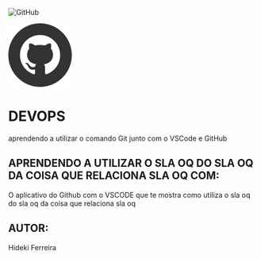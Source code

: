 ![GitHub](https://img.shields.io/github/license/hidekibtw/devops)

![](https://github.com/hidekibtw/devops/blob/main/devops-git.png)

# DEVOPS
aprendendo a utilizar o comando Git junto com o VSCode e GitHub
## APRENDENDO A UTILIZAR O SLA OQ DO SLA OQ DA COISA QUE RELACIONA SLA OQ COM:
O aplicativo do Github com o VSCODE que te mostra como utiliza o sla oq do sla oq da coisa que relaciona sla oq
## AUTOR:
Hideki Ferreira
